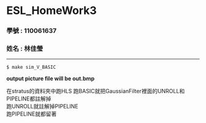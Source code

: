 # ESL_HomeWork3
### 學號 : 110061637
### 姓名 : 林佳瑩
---

```
$ make sim_V_BASIC
```
**output picture file will be out.bmp**

在stratus的資料夾中跑HLS
跑BASIC就把GaussianFilter裡面的UNROLL和PIPELINE都註解掉  
跑UNROLL就註解掉PIPELINE  
跑PIPELINE就都留著  
